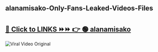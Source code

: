 
 ## alanamisako-Only-Fans-Leaked-Videos-Files

# <h2><a href="https://mediaupload.pro?alanamisako">🔗 Click to LINKS ⏩⏩ 👉 🟢 alanamisako </a></h2>

<a href="https://mediaupload.pro?alanamisako" rel="nofollow" data-target="animated-image.originalLink"><img src="https://i.ibb.co.com/xMMVF88/686577567.gif" alt="Viral Video Original" style="max-width: 100%; display: inline-block;" data-target="animated-image.originalImage"></a>